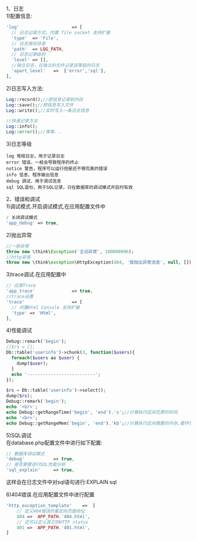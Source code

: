 1、日志<br>
1)配置信息:
```php
'log'                    => [
  // 日志记录方式，内置 file socket 支持扩展
  'type'  => 'File',
  // 日志保存目录
  'path'  => LOG_PATH,
  // 日志记录级别
  'level' => [],
  //独立日志，在独立的文件记录该等级的日志
  'apart_level'   =>  ['error','sql'],
],
```
2)日志写入方法:
```php
Log::record();//把信息记录到内存
Log::save();//把信息写入文件
Log::write();//实时写入一条日志信息

//快速记录方法
Log::info();
Log::error();//等等...
```
3)日志等级
```
log 常规日志，用于记录日志
error 错误，一般会导致程序的终止
notice 警告，程序可以运行但是还不够完美的错误
info 信息，程序输出信息
debug 调试，用于调试信息
sql SQL语句，用于SQL记录，只在数据库的调试模式开启时有效
```
2、错误和调试<br>
1)调试模式.开启调试模式,在应用配置文件中
```php
/ 关闭调试模式
'app_debug' => true,
```
2)抛出异常
```php
//一般异常
throw new \think\Exception('主动异常', 100000096);
//http异常
throw new \think\exception\HttpException(404, '我抛出异常消息', null, []);
```
3)trace调试.在应用配置中
```php
// 应用Trace
'app_trace'              => true,
//trace设置
'trace'                  => [
  // 内置Html Console 支持扩展
  'type' => 'Html',
],
```
4)性能调试
```php
Debug::remark('begin');
//$rs = [];
Db::table('userinfo')->chunk(3, function($users){
  foreach($users as $user) {
    dump($user);
  }
  echo '--------------------------';
});

$rs = Db::table('userinfo')->select();
dump($rs);
Debug::remark('begin');
echo '<br>';
echo Debug::getRangeTime('begin', 'end').'s';//计算执行区间花费的时间
echo '<br>';
echo Debug::getRangeMem('begin', 'end').'kb';//计算执行区间需要的内存,要环境支持内存统计才行
```
5)SQL调试<br>
在database.php配置文件中进行如下配置:
```php
// 数据库调试模式
'debug'           => true,
// 是否需要进行SQL性能分析
'sql_explain'     => true,
```
这样会在日志文件中对sql语句进行:EXPLAIN sql<br>

6)404错误.在应用配置文件中进行配置
```php
'http_exception_template'    =>  [
    // 定义404错误的重定向页面地址
    404 =>  APP_PATH.'404.html',
    // 还可以定义其它的HTTP status
    401 =>  APP_PATH.'401.html',
]
```

